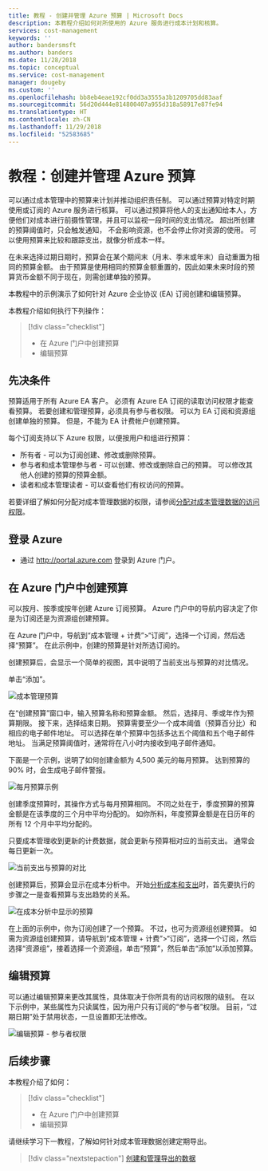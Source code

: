 ```yaml
---
title: 教程 - 创建并管理 Azure 预算 | Microsoft Docs
description: 本教程介绍如何对所使用的 Azure 服务进行成本计划和核算。
services: cost-management
keywords: ''
author: bandersmsft
ms.author: banders
ms.date: 11/28/2018
ms.topic: conceptual
ms.service: cost-management
manager: dougeby
ms.custom: ''
ms.openlocfilehash: bb8eb4eae192cf0dd3a3555a3b1209705dd83aaf
ms.sourcegitcommit: 56d20d444e814800407a955d318a58917e87fe94
ms.translationtype: HT
ms.contentlocale: zh-CN
ms.lasthandoff: 11/29/2018
ms.locfileid: "52583685"
---
```

# <a name="tutorial-create-and-manage-azure-budgets"></a>教程：创建并管理 Azure 预算

可以通过成本管理中的预算来计划并推动组织责任制。 可以通过预算对特定时期使用或订阅的 Azure 服务进行核算。 可以通过预算将他人的支出通知给本人，方便他们对成本进行前摄性管理，并且可以监视一段时间的支出情况。 超出所创建的预算阈值时，只会触发通知， 不会影响资源，也不会停止你对资源的使用。 可以使用预算来比较和跟踪支出，就像分析成本一样。

在未来选择过期日期时，预算会在某个期间末（月末、季末或年末）自动重置为相同的预算金额。 由于预算是使用相同的预算金额重置的，因此如果未来时段的预算货币金额不同于现在，则需创建单独的预算。

本教程中的示例演示了如何针对 Azure 企业协议 (EA) 订阅创建和编辑预算。

本教程介绍如何执行下列操作：

> [!div class="checklist"]
> * 在 Azure 门户中创建预算
> * 编辑预算

## <a name="prerequisites"></a>先决条件

预算适用于所有 Azure EA 客户。 必须有 Azure EA 订阅的读取访问权限才能查看预算。 若要创建和管理预算，必须具有参与者权限。 可以为 EA 订阅和资源组创建单独的预算。 但是，不能为 EA 计费帐户创建预算。

每个订阅支持以下 Azure 权限，以便按用户和组进行预算：

- 所有者 - 可以为订阅创建、修改或删除预算。
- 参与者和成本管理参与者 - 可以创建、修改或删除自己的预算。 可以修改其他人创建的预算的预算金额。
- 读者和成本管理读者 - 可以查看他们有权访问的预算。

若要详细了解如何分配对成本管理数据的权限，请参阅[分配对成本管理数据的访问权限](assign-access-acm-data.md)。

## <a name="sign-in-to-azure"></a>登录 Azure

- 通过 http://portal.azure.com 登录到 Azure 门户。

## <a name="create-a-budget-in-the-azure-portal"></a>在 Azure 门户中创建预算

可以按月、按季或按年创建 Azure 订阅预算。 Azure 门户中的导航内容决定了你是为订阅还是为资源组创建预算。

在 Azure 门户中，导航到“成本管理 + 计费”&gt;“订阅”，选择一个订阅，然后选择“预算”。 在此示例中，创建的预算是针对所选订阅的。

创建预算后，会显示一个简单的视图，其中说明了当前支出与预算的对比情况。

单击“添加”。

![成本管理预算](./media/tutorial-acm-create-budgets/budgets01.png)

在“创建预算”窗口中，输入预算名称和预算金额。 然后，选择月、季或年作为预算期限。 接下来，选择结束日期。 预算需要至少一个成本阈值（预算百分比）和相应的电子邮件地址。 可以选择在单个预算中包括多达五个阈值和五个电子邮件地址。 当满足预算阈值时，通常将在八小时内接收到电子邮件通知。

下面是一个示例，说明了如何创建金额为 4,500 美元的每月预算。 达到预算的 90% 时，会生成电子邮件警报。

![每月预算示例](./media/tutorial-acm-create-budgets/monthly-budget01.png)

创建季度预算时，其操作方式与每月预算相同。 不同之处在于，季度预算的预算金额是在该季度的三个月中平均分配的。 如你所料，年度预算金额是在日历年的所有 12 个月中平均分配的。

只要成本管理收到更新的计费数据，就会更新与预算相对应的当前支出。 通常会每日更新一次。

![当前支出与预算的对比](./media/tutorial-acm-create-budgets/budgets-current-spending.png)

创建预算后，预算会显示在成本分析中。 开始[分析成本和支出](quick-acm-cost-analysis.md)时，首先要执行的步骤之一是查看预算与支出趋势的关系。

![在成本分析中显示的预算](./media/tutorial-acm-create-budgets/cost-analysis.png)

在上面的示例中，你为订阅创建了一个预算。 不过，也可为资源组创建预算。 如需为资源组创建预算，请导航到“成本管理 + 计费”&gt;“订阅”，选择一个订阅，然后选择“资源组”，接着选择一个资源组，单击“预算”，然后单击“添加”以添加预算。

## <a name="edit-a-budget"></a>编辑预算

可以通过编辑预算来更改其属性，具体取决于你所具有的访问权限的级别。 在以下示例中，某些属性为只读属性，因为用户只有订阅的“参与者”权限。 目前，“过期日期”处于禁用状态，一旦设置即无法修改。

![编辑预算 - 参与者权限](./media/tutorial-acm-create-budgets/edit-budget.png)


## <a name="next-steps"></a>后续步骤

本教程介绍了如何：

> [!div class="checklist"]
> * 在 Azure 门户中创建预算
> * 编辑预算

请继续学习下一教程，了解如何针对成本管理数据创建定期导出。

> [!div class="nextstepaction"]
> [创建和管理导出的数据](tutorial-export-acm-data.md)
